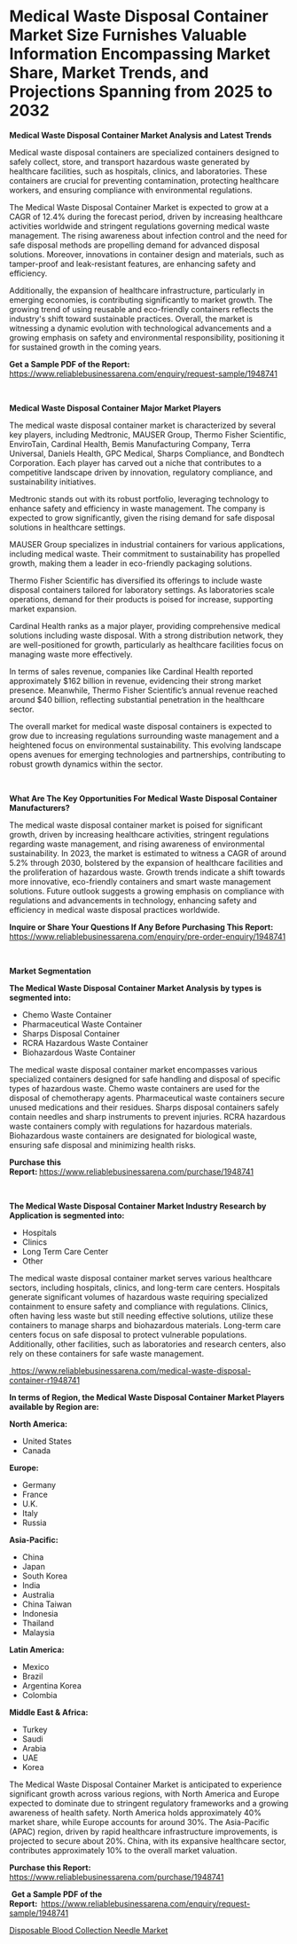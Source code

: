 <p><h1>Medical Waste Disposal Container Market Size Furnishes Valuable Information Encompassing Market Share, Market Trends, and Projections Spanning from 2025 to 2032</h1></p><p><strong>Medical Waste Disposal Container Market Analysis and Latest Trends</strong></p>
<p><p>Medical waste disposal containers are specialized containers designed to safely collect, store, and transport hazardous waste generated by healthcare facilities, such as hospitals, clinics, and laboratories. These containers are crucial for preventing contamination, protecting healthcare workers, and ensuring compliance with environmental regulations.</p><p>The Medical Waste Disposal Container Market is expected to grow at a CAGR of 12.4% during the forecast period, driven by increasing healthcare activities worldwide and stringent regulations governing medical waste management. The rising awareness about infection control and the need for safe disposal methods are propelling demand for advanced disposal solutions. Moreover, innovations in container design and materials, such as tamper-proof and leak-resistant features, are enhancing safety and efficiency.</p><p>Additionally, the expansion of healthcare infrastructure, particularly in emerging economies, is contributing significantly to market growth. The growing trend of using reusable and eco-friendly containers reflects the industry's shift toward sustainable practices. Overall, the market is witnessing a dynamic evolution with technological advancements and a growing emphasis on safety and environmental responsibility, positioning it for sustained growth in the coming years.</p></p>
<p><strong>Get a Sample PDF of the Report:&nbsp;</strong> <a href="https://www.reliablebusinessarena.com/enquiry/request-sample/1948741?utm_campaign=2723&utm_medium=2&utm_source=Github&utm_content=ia&utm_term=04032025&utm_id=medical-waste-disposal-container">https://www.reliablebusinessarena.com/enquiry/request-sample/1948741</a></p>
<p>&nbsp;</p>
<p><strong>Medical Waste Disposal Container Major Market Players</strong></p>
<p><p>The medical waste disposal container market is characterized by several key players, including Medtronic, MAUSER Group, Thermo Fisher Scientific, EnviroTain, Cardinal Health, Bemis Manufacturing Company, Terra Universal, Daniels Health, GPC Medical, Sharps Compliance, and Bondtech Corporation. Each player has carved out a niche that contributes to a competitive landscape driven by innovation, regulatory compliance, and sustainability initiatives.</p><p>Medtronic stands out with its robust portfolio, leveraging technology to enhance safety and efficiency in waste management. The company is expected to grow significantly, given the rising demand for safe disposal solutions in healthcare settings.</p><p>MAUSER Group specializes in industrial containers for various applications, including medical waste. Their commitment to sustainability has propelled growth, making them a leader in eco-friendly packaging solutions. </p><p>Thermo Fisher Scientific has diversified its offerings to include waste disposal containers tailored for laboratory settings. As laboratories scale operations, demand for their products is poised for increase, supporting market expansion.</p><p>Cardinal Health ranks as a major player, providing comprehensive medical solutions including waste disposal. With a strong distribution network, they are well-positioned for growth, particularly as healthcare facilities focus on managing waste more effectively.</p><p>In terms of sales revenue, companies like Cardinal Health reported approximately $162 billion in revenue, evidencing their strong market presence. Meanwhile, Thermo Fisher Scientific’s annual revenue reached around $40 billion, reflecting substantial penetration in the healthcare sector.</p><p>The overall market for medical waste disposal containers is expected to grow due to increasing regulations surrounding waste management and a heightened focus on environmental sustainability. This evolving landscape opens avenues for emerging technologies and partnerships, contributing to robust growth dynamics within the sector.</p></p>
<p>&nbsp;</p>
<p><strong>What Are The Key Opportunities For Medical Waste Disposal Container Manufacturers?</strong></p>
<p><p>The medical waste disposal container market is poised for significant growth, driven by increasing healthcare activities, stringent regulations regarding waste management, and rising awareness of environmental sustainability. In 2023, the market is estimated to witness a CAGR of around 5.2% through 2030, bolstered by the expansion of healthcare facilities and the proliferation of hazardous waste. Growth trends indicate a shift towards more innovative, eco-friendly containers and smart waste management solutions. Future outlook suggests a growing emphasis on compliance with regulations and advancements in technology, enhancing safety and efficiency in medical waste disposal practices worldwide.</p></p>
<p><strong>Inquire or Share Your Questions If Any Before Purchasing This Report:</strong> <a href="https://www.reliablebusinessarena.com/enquiry/pre-order-enquiry/1948741?utm_campaign=2723&utm_medium=2&utm_source=Github&utm_content=ia&utm_term=04032025&utm_id=medical-waste-disposal-container">https://www.reliablebusinessarena.com/enquiry/pre-order-enquiry/1948741</a></p>
<p>&nbsp;</p>
<p><strong>Market Segmentation</strong></p>
<p><strong>The Medical Waste Disposal Container Market Analysis by types is segmented into:</strong></p>
<p><ul><li>Chemo Waste Container</li><li>Pharmaceutical Waste Container</li><li>Sharps Disposal Container</li><li>RCRA Hazardous Waste Container</li><li>Biohazardous Waste Container</li></ul></p>
<p><p>The medical waste disposal container market encompasses various specialized containers designed for safe handling and disposal of specific types of hazardous waste. Chemo waste containers are used for the disposal of chemotherapy agents. Pharmaceutical waste containers secure unused medications and their residues. Sharps disposal containers safely contain needles and sharp instruments to prevent injuries. RCRA hazardous waste containers comply with regulations for hazardous materials. Biohazardous waste containers are designated for biological waste, ensuring safe disposal and minimizing health risks.</p></p>
<p><strong>Purchase this Report:&nbsp;</strong><a href="https://www.reliablebusinessarena.com/purchase/1948741?utm_campaign=2723&utm_medium=2&utm_source=Github&utm_content=ia&utm_term=04032025&utm_id=medical-waste-disposal-container">https://www.reliablebusinessarena.com/purchase/1948741</a></p>
<p>&nbsp;</p>
<p><strong>The Medical Waste Disposal Container Market Industry Research by Application is segmented into:</strong></p>
<p><ul><li>Hospitals</li><li>Clinics</li><li>Long Term Care Center</li><li>Other</li></ul></p>
<p><p>The medical waste disposal container market serves various healthcare sectors, including hospitals, clinics, and long-term care centers. Hospitals generate significant volumes of hazardous waste requiring specialized containment to ensure safety and compliance with regulations. Clinics, often having less waste but still needing effective solutions, utilize these containers to manage sharps and biohazardous materials. Long-term care centers focus on safe disposal to protect vulnerable populations. Additionally, other facilities, such as laboratories and research centers, also rely on these containers for safe waste management.</p></p>
<p><a href="https://www.reliablebusinessarena.com/medical-waste-disposal-container-r1948741?utm_campaign=2723&utm_medium=2&utm_source=Github&utm_content=ia&utm_term=04032025&utm_id=medical-waste-disposal-container">&nbsp;https://www.reliablebusinessarena.com/medical-waste-disposal-container-r1948741</a></p>
<p><strong>In terms of Region, the Medical Waste Disposal Container Market Players available by Region are:</strong></p>
<p>
    <p> <strong> North America: </strong>
        <ul>
            <li>United States</li>
            <li>Canada</li>
        </ul>
        </p> 
    <p> <strong> Europe: </strong>
        <ul>
            <li>Germany</li>
            <li>France</li>
            <li>U.K.</li>
            <li>Italy</li>
            <li>Russia</li>
        </ul>
        </p> 
    <p> <strong> Asia-Pacific: </strong>
        <ul>
            <li>China</li>
            <li>Japan</li>
            <li>South Korea</li>
            <li>India</li>
            <li>Australia</li>
            <li>China Taiwan</li>
            <li>Indonesia</li>
            <li>Thailand</li>
            <li>Malaysia</li>
        </ul>
        </p> 
    <p> <strong> Latin America: </strong>
        <ul>
            <li>Mexico</li>
            <li>Brazil</li>
            <li>Argentina Korea</li>
            <li>Colombia</li>
        </ul>
        </p> 
    <p> <strong> Middle East & Africa: </strong>
        <ul>
            <li>Turkey</li>
            <li>Saudi</li>
            <li>Arabia</li>
            <li>UAE</li>
            <li>Korea</li>
        </ul>
    </p>
    </p>
<p><p>The Medical Waste Disposal Container Market is anticipated to experience significant growth across various regions, with North America and Europe expected to dominate due to stringent regulatory frameworks and a growing awareness of health safety. North America holds approximately 40% market share, while Europe accounts for around 30%. The Asia-Pacific (APAC) region, driven by rapid healthcare infrastructure improvements, is projected to secure about 20%. China, with its expansive healthcare sector, contributes approximately 10% to the overall market valuation.</p></p>
<p><strong>Purchase this Report: </strong><a href="https://www.reliablebusinessarena.com/purchase/1948741?utm_campaign=2723&utm_medium=2&utm_source=Github&utm_content=ia&utm_term=04032025&utm_id=medical-waste-disposal-container">https://www.reliablebusinessarena.com/purchase/1948741</a></p>
<p>&nbsp;<strong>Get a Sample PDF of the Report:&nbsp;&nbsp;</strong><a href="https://www.reliablebusinessarena.com/enquiry/request-sample/1948741?utm_campaign=2723&utm_medium=2&utm_source=Github&utm_content=ia&utm_term=04032025&utm_id=medical-waste-disposal-container">https://www.reliablebusinessarena.com/enquiry/request-sample/1948741</a></p>
<p><strong></strong></p>
<p><p><a href="https://github.com/danikabiele541/Market-Research-Report-List-1/blob/main/disposable-blood-collection-needle-market.md?utm_campaign=2723&utm_medium=2&utm_source=Github&utm_content=ia&utm_term=04032025&utm_id=medical-waste-disposal-container">Disposable Blood Collection Needle Market</a></p></p>